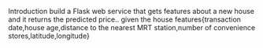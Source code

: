 Introduction
build a Flask web service that gets features about a new house and it returns the predicted price.. given the house features{transaction date,house age,distance to the nearest MRT station,number of convenience stores,latitude,longitude}
